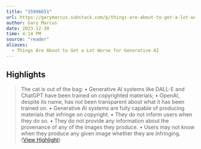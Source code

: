 ```yaml
---
title: "35996651"
url: https://garymarcus.substack.com/p/things-are-about-to-get-a-lot-worse
author: Gary Marcus
date: 2023-12-30
time: 4:14 PM
source: "reader"
aliases:
  - Things Are About to Get a Lot Worse for Generative AI
---
```

## Highlights
> The cat is out of the bag:
> • Generative AI systems like DALL-E and ChatGPT have been trained on copyrighted materials;
> • OpenAI, despite its name, has not been transparent about what it has been trained on.
> • Generative AI systems are fully capable of producing materials that infringe on copyright.
> • They do not inform users when they do so.
> • They do not provide any information about the provenance of any of the images they produce.
> • Users may not know when they produce any given image whether they are infringing. ([View Highlight](https://read.readwise.io/read/01hjw1ftbsx2mrnv77w72js020))